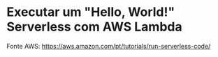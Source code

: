 # Executar um "Hello, World!" Serverless com AWS Lambda

Fonte AWS: <https://aws.amazon.com/pt/tutorials/run-serverless-code/>
